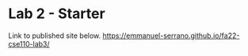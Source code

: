 # Lab 2 - Starter

Link to published site below.
https://emmanuel-serrano.github.io/fa22-cse110-lab3/
